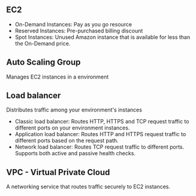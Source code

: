 ## EC2
- On-Demand Instances: Pay as you go resource
- Reserved Instances: Pre-purchased billing discount
- Spot Instances: Unused Amazon instance that is available for less than the On-Demand price.
## Auto Scaling Group
Manages EC2 instances in a environment
## Load balancer
Distributes traffic among your environment's instances
- Classic load balancer: Routes HTTP, HTTPS and TCP request traffic to different ports on your environment instances.
- Application load balancer: Routes HTTP and HTTPS request traffic to different ports based on the request path.
- Network load balancer: Routes TCP request traffic to different ports. Supports both active and passive health checks.
## VPC - Virtual Private Cloud
A networking service that routes traffic securely to EC2 instances.
